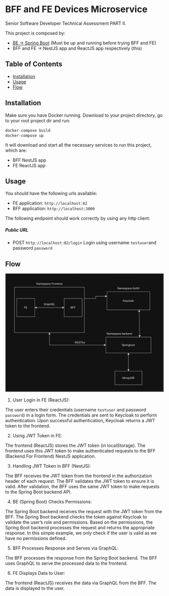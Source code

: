 # BFF and FE Devices Microservice 
Senior Software Developer Technical Assessment PART II. 

This project is composed by:
- [BE  -> Spring Boot](https://github.com/WalterBarcelos/iotdevices_be) (Must be up and running before trying BFF and FE)
- BFF and FE -> NestJS app and ReactJS app respectively (this)

## Table of Contents

- [Installation](#installation)
- [Usage](#usage)
- [Flow](#Flow)

## Installation

Make sure you have Docker running. Download to your project directory, go to your root project dir and run:
```
docker-compose build
docker-compose up
```

It will download and start all the necessary services to run this project, which are:
- BFF NestJS app
- FE ReactJS app

## Usage

You should have the following urls available:

- FE application: `http://localhost:82`
- BFF application: `http://localhost:3000`

The following endpoint should work correctly by using any http client:

##### Public URL
- POST   `http://localhost:82/login` Login using username `testuser`and password `password`

## Flow

![Alt text](/diagram.jpeg)

1. User Login in FE (ReactJS):

The user enters their credentials (username `testuser` and password `password`) in a login form.
The credentials are sent to Keycloak to perform authentication.
Upon successful authentication, Keycloak returns a JWT token to the frontend.

2. Using JWT Token in FE:

The frontend (ReactJS) stores the JWT token (in localStorage).
The frontend uses this JWT token to make authenticated requests to the BFF (Backend For Frontend) NestJS application.

3. Handling JWT Token in BFF (NestJS):

The BFF receives the JWT token from the frontend in the authorization header of each request.
The BFF validates the JWT token to ensure it is valid.
After validation, the BFF uses the same JWT token to make requests to the Spring Boot backend API.

4. BE (Spring Boot) Checks Permissions:

The Spring Boot backend receives the request with the JWT token from the BFF.
The Spring Boot backend checks the token against Keycloak to validate the user’s role and permissions.
Based on the permissions, the Spring Boot backend processes the request and returns the appropriate response. In this simple example, we only check if the user is valid as we have no permissions defined.

5. BFF Processes Response and Serves via GraphQL:

The BFF processes the response from the Spring Boot backend.
The BFF uses GraphQL to serve the processed data to the frontend.

6. FE Displays Data to User:

The frontend (ReactJS) receives the data via GraphQL from the BFF.
The data is displayed to the user.